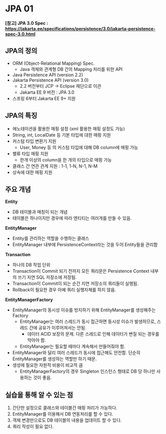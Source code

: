 # JPA 01
**[참고] JPA 3.0 Spec : https://jakarta.ee/specifications/persistence/3.0/jakarta-persistence-spec-3.0.html**



## JPA의 정의

- ORM (Object-Relational Mapping) Spec.
  - Java 객체와 관계형 DB 간의 Mapping 처리를 위한 API
- Java Persistence API (version 2.2)
- Jakarta Persistence API (version 3.0)
  - 2.2 버전부터 JCP -> Eclipse 재단으로 이관
  - Jakarta EE 9 버전 : JPA 3.0
- 스프링 6부터 Jakarta EE 9+ 지원

## JPA의 특징
- 애노테이션을 활용한 매핑 설정 (xml 활용한 매핑 설정도 가능)
- String, int, LocalDate 등 기본 타입에 대한 매핑 지원
- 커스텀 타입 변환기 지원
  - User, Money 등 의 커스텀 타입에 대해 DB  column에 매핑 가능
- 밸류 타입 매핑 지원
  - 한개 이상의 column을 한 개의 타입으로 매핑 가능
- 클래스 간 연관 관계 지원 : 1-1, 1-N, N-1, N-M
- 상속에 대한 매핑 지원



## 주요 개념

**Entity**

- DB 테이블과 매칭이 되는 개념
- 테이블은 하나이지만 경우에 따라 엔티티는 여러개를 만들 수 있음. 

**EntityManager**
- Entity를 관리하는 역할을 수행하는 클래스
- EntityManager 내부에 PersistenceContext라는 것을 두어 Entity들을 관리함

**Transaction**
- 하나의 DB 작업 단위
- Transaction이 Commit 되기 전까지 모든 쿼리문은 Persistence Context 내부의 쓰기 지연 SQL 저장소에 저장됨.
- Transaction이 Commit이 되는 순간 지연 저장소의 쿼리들이 실행됨.
- Rollback이 필요한 경우 아예 쿼리 실행자체를 하지 않음.

**EntityManagerFactory**
- EntityManager의 동시성 이슈를 방지하기 위해 EntityManager를 생성해주는 Factory
  - EntityManager는 여러 스레드가 동시 접근하면 동시성 이슈가 발생하므로, 스레드 간에 공유가 이루어져서는 안됨.
    - 데이터 ACID 보장의 문제. 다른 스레드로 인해 데이터가 변질 되는 경우를 막아야 함.
  - EntityManager는 필요할 때마다 계속해서 만들어줘야 함.
- EntityManager와 달리 여러 스레드가 동시에 접근해도 안전함. 단순히 EntityManager를 생성하는 역할만 하기 때문.
- 생성에 필요한 자원적 비용이 비교적 큼
  - EntityManagerFactory의 경우 Singleton 인스턴스 형태로 DB 당 하나만 사용하는 것이 좋음.



## 실습을 통해 알 수 있는 점

1. 간단한 설정으로 클래스와 테이블간 매핑 처리가 가능하다.
2. EntityManager를 이용해서 DB 연동처리를 할 수 있다.
3. 객체 변경만으로도 DB 테이블의 내용을 업데이트 할 수 있다.
4. 쿼리 작성이 필요 없다.